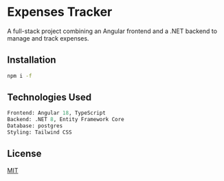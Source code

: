 # Expenses Tracker

A full-stack project combining an Angular frontend and a .NET backend to manage and track expenses.

## Installation


```bash
npm i -f 
```

## Technologies Used

```python
Frontend: Angular 18, TypeScript
Backend: .NET 8, Entity Framework Core
Database: postgres
Styling: Tailwind CSS
```


## License

[MIT](https://choosealicense.com/licenses/mit/)
